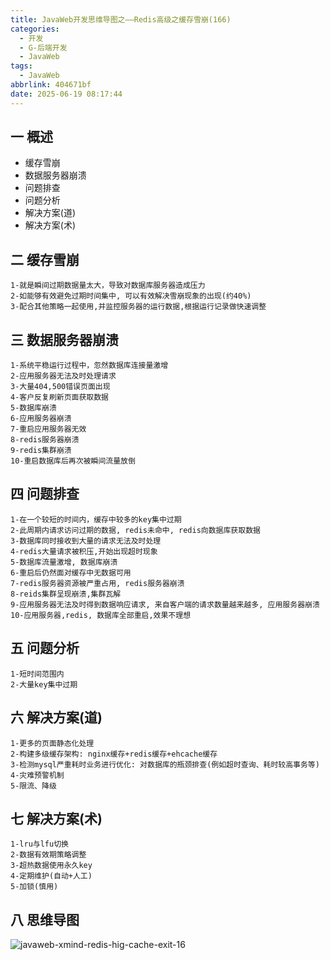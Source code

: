 ```yaml
---
title: JavaWeb开发思维导图之——Redis高级之缓存雪崩(166)
categories:
  - 开发
  - G-后端开发
  - JavaWeb
tags:
  - JavaWeb
abbrlink: 404671bf
date: 2025-06-19 08:17:44
---
```

## 一 概述

* 缓存雪崩
* 数据服务器崩溃
* 问题排查
* 问题分析
* 解决方案(道)
* 解决方案(术)

<!--more-->

## 二 缓存雪崩

```
1-就是瞬间过期数据量太大，导致对数据库服务器造成压力
2-如能够有效避免过期时间集中, 可以有效解决雪崩现象的出现(约40%)
3-配合其他策略一起使用,并监控服务器的运行数据,根据运行记录做快速调整
```

## 三 数据服务器崩溃

```
1-系统平稳运行过程中，忽然数据库连接量激增
2-应用服务器无法及时处理请求
3-大量404,500错误页面出现
4-客户反复刷新页面获取数据
5-数据库崩溃
6-应用服务器崩溃
7-重启应用服务器无效
8-redis服务器崩溃
9-redis集群崩溃
10-重启数据库后再次被瞬间流量放倒
```

## 四 问题排查

```
1-在一个较短的时间内，缓存中较多的key集中过期
2-此周期内请求访问过期的数据, redis未命中, redis向数据库获取数据
3-数据库同时接收到大量的请求无法及时处理
4-redis大量请求被积压,开始出现超时现象
5-数据库流量激增, 数据库崩溃
6-重启后仍然面对缓存中无数据可用
7-redis服务器资源被严重占用, redis服务器崩溃
8-reids集群呈现崩溃,集群瓦解
9-应用服务器无法及时得到数据响应请求, 来自客户端的请求数量越来越多, 应用服务器崩溃
10-应用服务器,redis, 数据库全部重启,效果不理想
```

## 五 问题分析

```
1-短时间范围内
2-大量key集中过期
```

## 六 解决方案(道)

```
1-更多的页面静态化处理
2-构建多级缓存架构: nginx缓存+redis缓存+ehcache缓存
3-检测mysql严重耗时业务进行优化: 对数据库的瓶颈排查(例如超时查询、耗时较高事务等)
4-灾难预警机制
5-限流、降级
```

## 七 解决方案(术)

```
1-lru与lfu切换
2-数据有效期策略调整
3-超热数据使用永久key
4-定期维护(自动+人工)
5-加锁(慎用)
```

## 八 思维导图

![javaweb-xmind-redis-hig-cache-exit-16][1]



[1]:https://cdn.jsdelivr.net/gh/PGzxc/CDN/blog-java/javaweb-xmind-redis-hig-cache-exit-16.png